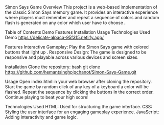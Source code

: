 Simon Says Game
Overview
This project is a web-based implementation of the classic Simon Says memory game. It provides an interactive experience where players must remember and repeat a sequence of colors and random flash is generated on any color which user have to choose .

Table of Contents
Demo
Features
Installation
Usage
Technologies Used
Demo
https://delicate-alpaca-95f315.netlify.app/

Features
Interactive Gameplay: Play the Simon Says game with colored buttons that light up .
Responsive Design: The game is designed to be responsive and playable across various devices and screen sizes.

Installation
Clone the repository:
bash
git clone https://github.com/hemantsinghpipchanot/Simon-Says-Game.git

Usage
Open index.html in your web browser after cloning the repository.
Start the game by random click of any key of a keyboard a color will be flashed.
Repeat the sequence by clicking the buttons in the correct order.
Continue playing to beat your high score!

Technologies Used
HTML: Used for structuring the game interface.
CSS: Styling the user interface for an engaging gameplay experience.
JavaScript: Adding interactivity and game logic.
